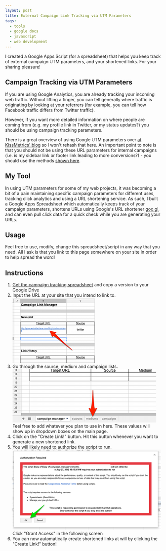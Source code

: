 ```yaml
---
layout: post
title: External Campaign Link Tracking via UTM Parameters
tags:
  - tools
  - google docs
  - javascript
  - web development 
---
```


I created a Google Apps Script (for a spreadsheet) that helps you keep track of external campaign UTM parameters, and your shortened links.  For your sharing pleasure!

## Campaign Tracking via UTM Parameters

If you are using Google Analytics, you are already tracking your incoming web traffic.  Without lifting a finger, you can tell generally where traffic is originating by looking at your referrers (for example, you can tell how Facebook traffic differs from Twitter traffic).

However, if you want more detailed information on where people are coming from (e.g. my profile link in Twitter, or my status updates?) you should be using campaign tracking parameters.

There is a great overview of using Google UTM parameters over [at KissMetrics' blog][1] so I won't rehash that here.  An important point to note is that you should not be using these URL parameters for internal campaigns (i.e. is my sidebar link or footer link leading to more conversions?) - you should use the methods [shown here][2].

[1]: http://blog.kissmetrics.com/how-to-use-utm-parameters/
[2]: http://cutroni.com/blog/2010/03/30/tracking-internal-campaigns-with-google-analytics/

## My Tool

In using UTM parameters for some of my web projects, it was becoming a bit of a pain maintaining specific campaign parameters for different uses, tracking click analytics and using a URL shortening service.  As such, I built a Google Apps Spreadsheet which automatically keeps track of your campaign parameters, shortens URLs using Google's URL shortener [goo.gl][goo.gl], and can even pull click data for a quick check while you are generating your URLs.

[goo.gl]: http://goo.gl

## Usage

Feel free to use, modify, change this spreadsheet/script in any way that you need.  All I ask is that you link to this page somewhere on your site in order to help spread the word!

## Instructions

1.  [Get the campaign tracking spreadsheet][3] and copy a version to your Google Drive  
2.  Input the URL at your site that you intend to link to.  
![Update Link Information](/assets/article_images/2012/campaign-doc-1.png)
3.  Go through the source, medium and campaign lists.  
![Source, medium and campaign lists](/assets/article_images/2012/campaign-doc-2.png)  
Feel free to add whatever you plan to use in here.  These values will show up in dropdown boxes on the main page.  
4.  Click on the "Create Link!" button.  Hit this button whenever you want to generate a new shortened link.  
5.  You will likely need to authorize the script to run.  
![Authorize the script](/assets/article_images/2012/campaign-doc-3.png)  
Click "Grant Access" in the following screen  
6.  You can now automatically create shortened links at will by clicking the "Create Link!" button!  

[3]: https://docs.google.com/spreadsheet/ccc?key=0Ap94IzrZKBS7dEZXcUJTc21xWUJleEJXeC1IaU9haGc#gid=0

